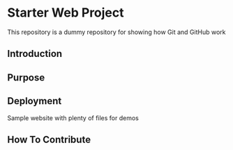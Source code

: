 # Starter Web Project

This repository is a dummy repository for showing how Git and GitHub work 

## Introduction

## Purpose

## Deployment

Sample website with plenty of files for demos

## How To Contribute
